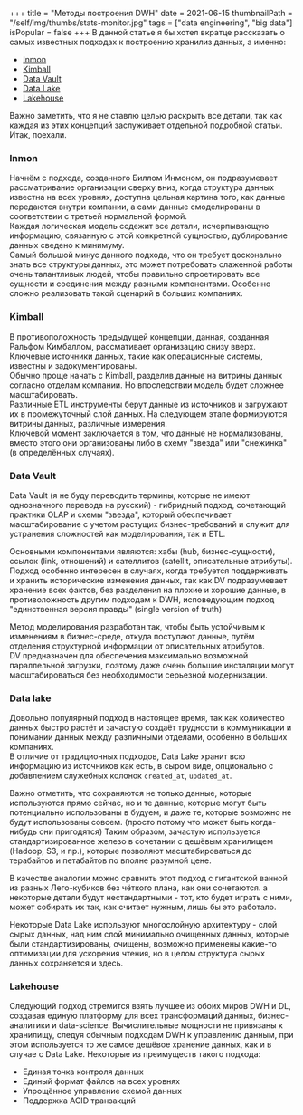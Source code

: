 +++
title = "Методы построения DWH"
date = 2021-06-15
thumbnailPath = "/self/img/thumbs/stats-monitor.jpg"
tags = ["data engineering", "big data"]
isPopular = false
+++
В данной статье я бы хотел вкратце рассказать о самых известных подходах к построению хранилиз данных, а именно:
- [Inmon](#Inmon)
- [Kimball](#Kimball)
- [Data Vault](#Data-Vault)
- [Data Lake](#Data-Lake)
- [Lakehouse](#Lakehouse)

Важно заметить, что я не ставлю целью раскрыть все детали, так как каждая из этих концепций заслуживает отдельной подробной статьи.  
Итак, поехали.

### Inmon
Начнём с подхода, созданного Биллом Инмоном, он подразумевает рассматривание организации сверху вниз,
когда структура данных известна на всех уровнях, доступна цельная картина того, как данные передаются внутри компании,
а сами данные смоделированы в соответствии с третьей нормальной формой.  
Каждая логическая модель содежит все детали, исчерпывающую информацию, связанную с этой конкретной сущностью, дублирование данных сведено к минимуму.  
Самый большой минус данного подхода, что он требует досконально знать все структуры данных, это может потребовать слаженной работы
очень талантливых людей, чтобы правильно спроетировать все сущности и соединения между разными компонентами. Особенно сложно
реализовать такой сценарий в больших компаниях.

### Kimball
В противоположность предыдущей концепции, данная, созданная Ральфом Кимбаллом, рассмативает организацию снизу вверх.
Ключевые источники данных, такие как операционные системы, известны и задокументированы.  
Обычно проще начать с Kimball, разделив данные на витрины данных согласно отделам компании.
Но впоследствии модель будет сложнее масштабировать.  
Различные ETL инструменты берут данные из источников и загружают их в промежуточный слой данных.
На следующем этапе формируются витрины данных, различные измерения.  
Ключевой момент заключается в том, что данные не нормализованы,
вместо этого они организованы либо в схему "звезда" или "снежинка" (в определённых случаях).

### Data Vault
Data Vault (я не буду переводить термины, которые не имеют однозначного перевода на русский) - гибридный подход,
сочетающий практики OLAP и схемы "звезда", который обеспечивает масштабирование с учетом растущих бизнес-требований и 
служит для устранения сложностей как моделирования, так и ETL.

Основными компонентами являются: хабы (hub, бизнес-сущности), ссылок (link, отношений) и сателлитов (satellit, описательные атрибуты).
Подход особенно интересен в случаях, когда требуется поддерживать и хранить исторические изменения данных,
так как DV подразумевает хранение всех фактов, без разделения на плохие и хорошие данные, в противоложность 
другим подходам к DWH, исповедующим подход "единственная версия правды" (single version of truth)

Метод моделирования разработан так, чтобы быть устойчивым к изменениям в бизнес-среде, откуда поступают данные,
путём отделения структурной информации от описательных атрибутов.  
DV предназначен для обеспечения максимально возможной параллельной загрузки, поэтому даже очень большие инсталяции
могут масштабироваться без необходимости серьезной модернизации.


### Data lake
Довольно популярный подход в настоящее время, так как количество данных быстро растёт и зачастую создаёт трудности в коммуникации
и понимании данных между различными отделами, особенно в больших компаниях.  
В отличие от традиционных подходов, Data Lake хранит всю информацию из источников как есть, в сыром виде,
опционально с добавлением служебных колонок `created_at`, `updated_at`.  

Важно отметить, что сохраняются не только данные, которые используются прямо сейчас, но и те данные, которые могут быть
потенциально использованы в будуем, и даже те, которые возможно не будут использованы совсем. (просто потому что может быть когда-нибудь они пригодятся)
Таким образом, зачастую используется стандартизированное железо в сочетании с дешёвым хранилищем (Hadoop, S3, и пр.), которые
позволяют масштабироваться до терабайтов и петабайтов по вполне разумной цене.

В качестве аналогии можно сравнить этот подход с гигантской ванной из разных Лего-кубиков без чёткого плана, как они сочетаются.
а некоторые детали будут нестандартными - тот, кто будет играть с ними, может собирать их так, как считает нужным, лишь бы это работало.  

Некоторые Data Lake используют многослойную архитектуру - слой сырых данных, над ним слой минимально очищенных данных,
которые были стандартизированы, очищены, возможно применены какие-то оптимизации для ускорения чтения, но в целом 
структура сырых данных сохраняется и здесь.


### Lakehouse
Следующий подход стремится взять лучшее из обоих миров DWH и DL, создавая единую платформу для всех трансформаций данных,
бизнес-аналитики и data-science.
Вычислительные мощности не привязаны к хранилищу, следуя обычным подходам DWH к управлению данным, при этом используется
то же самое дешёвое хранение данных, как и в случае с Data Lake.
Некоторые из преимуществ такого подхода:
- Единая точка контроля данных
- Единый формат файлов на всех уровнях 
- Упрощённое управление схемой данных
- Поддержка ACID транзакций
